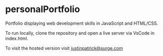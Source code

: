 # personalPortfolio
Portfolio displaying web development skills in JavaScript and HTML/CSS.

To run locally, clone the repository and open a live server via VsCode in index.html.

To visit the hosted version visit justinpatrick@surge.com
